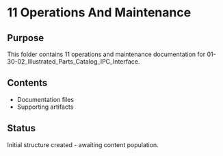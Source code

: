 # 11 Operations And Maintenance

## Purpose
This folder contains 11 operations and maintenance documentation for 01-30-02_Illustrated_Parts_Catalog_IPC_Interface.

## Contents
- Documentation files
- Supporting artifacts

## Status
Initial structure created - awaiting content population.
